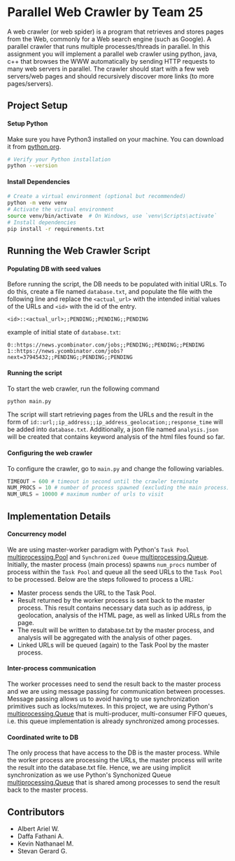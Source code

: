 # Parallel Web Crawler by Team 25

A web crawler (or web spider) is a program that retrieves and stores pages from the Web, commonly for a Web search engine (such as Google). A parallel crawler that runs multiple processes/threads in parallel. In this assignment you will implement a parallel web crawler using python, java, c++ that browses the WWW automatically by sending HTTP requests to many web servers in parallel. The crawler should start with a few web servers/web pages and should recursively discover more links (to more pages/servers).

## Project Setup
#### Setup Python

Make sure you have Python3 installed on your machine. You can download it from [python.org](https://www.python.org/).

```bash
# Verify your Python installation
python --version
```

#### Install Dependencies

```bash
# Create a virtual environment (optional but recommended)
python -m venv venv
# Activate the virtual environment
source venv/bin/activate  # On Windows, use `venv\Scripts\activate`
# Install dependencies
pip install -r requirements.txt
```

## Running the Web Crawler Script 

#### Populating DB with seed values

Before running the script, the DB needs to be populated with initial URLs. To do this, create a file named `database.txt`, and populate the file with the following line and replace the    `<actual_url>` with the intended initial values of the URLs and `<id>` with the id of the entry. 

```
<id>::<actual_url>;;PENDING;;PENDING;;PENDING
```

example of initial state of `database.txt`:
```
0::https://news.ycombinator.com/jobs;;PENDING;;PENDING;;PENDING
1::https://news.ycombinator.com/jobs?next=37945432;;PENDING;;PENDING;;PENDING
```

#### Running the script 

To start the web crawler, run the following command 

```bash 
python main.py
```

The script will start retrieving pages from the URLs and the result in the form of `id::url;;ip_address;;ip_address_geolocation;;response_time` will be added into `database.txt`. Additionally, a json file named `analysis.json` will be created that contains keyword analysis of the html files found so far.

#### Configuring the web crawler 
To configure the crawler, go to `main.py` and change the following variables.

```python 
TIMEOUT = 600 # timeout in second until the crawler terminate 
NUM_PROCS = 10 # number of process spawned (excluding the main process)
NUM_URLS = 10000 # maximum number of urls to visit 
```



## Implementation Details 

#### Concurrency model 

We are using master-worker paradigm with Python's `Task Pool` [multiprocessing.Pool](https://docs.python.org/3/library/multiprocessing.html#using-a-pool-of-workers) and `Synchronized Queue` [multiprocessing.Queue](https://docs.python.org/3/library/multiprocessing.html#pipes-and-queues). Initially, the master process (main process) spawns `num_procs` number of process within the `Task Pool` and queue all the seed URLs to the `Task Pool` to be processed. Below are the steps followed to process a URL: 
- Master process sends the URL to the Task Pool. 
- Result returned by the worker process is sent back to the master process. This result contains necessary data such as ip address, ip geolocation, analysis of the HTML page, as well as linked URLs from the page. 
- The result will be written to database.txt by the master process, and analysis will be aggregated with the analysis of other pages. 
- Linked URLs will be queued (again) to the Task Pool by the master process. 

#### Inter-process communication 

The worker processes need to send the result back to the master process and we are using message passing for communication between processes. Message passing allows us to avoid having to use synchronization primitives such as locks/mutexes. In this project, we are using Python's [multiprocessing.Queue](https://docs.python.org/3/library/multiprocessing.html#pipes-and-queues) that is multi-producer, multi-consumer FIFO queues, i.e. this queue implementation is already synchronized among processes. 

#### Coordinated write to DB 

The only process that have access to the DB is the master process. While the worker process are processing the URLs, the master process will write the result into the database.txt file. Hence, we are using implicit synchronization as we use Python's Synchonized Queue [multiprocessing.Queue](https://docs.python.org/3/library/multiprocessing.html#pipes-and-queues) that is shared among processes to send the result back to the master process. 



## Contributors 

- Albert Ariel W. 
- Daffa Fathani A. 
- Kevin Nathanael M. 
- Stevan Gerard G. 